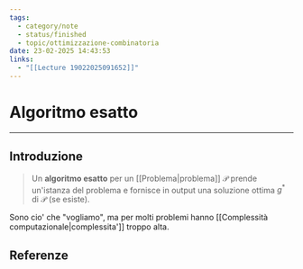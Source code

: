 ```yaml
---
tags:
  - category/note
  - status/finished
  - topic/ottimizzazione-combinatoria
date: 23-02-2025 14:43:53
links:
  - "[[Lecture 19022025091652]]"
---
```

# Algoritmo esatto
---
## Introduzione
> Un **algoritmo esatto** per un [[Problema|problema]] $\mathcal{P}$ prende un'istanza del problema e fornisce in output una soluzione ottima $g^{*}$ di $\mathcal{P}$ (se esiste).

Sono cio' che "vogliamo", ma per molti problemi hanno [[Complessità computazionale|complessita']] troppo alta.

## Referenze